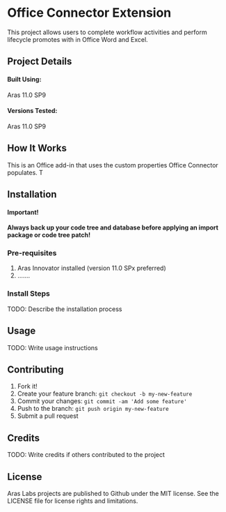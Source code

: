 # Office Connector Extension

This project allows users to complete workflow activities and perform lifecycle promotes with in Office Word and Excel.  

## Project Details

#### Built Using:
Aras 11.0 SP9

#### Versions Tested:
Aras 11.0 SP9

## How It Works

This is an Office add-in that uses the custom properties Office Connector populates.  T

## Installation

#### Important!
**Always back up your code tree and database before applying an import package or code tree patch!**

### Pre-requisites

1. Aras Innovator installed (version 11.0 SPx preferred)
2. .......

### Install Steps

TODO: Describe the installation process

## Usage

TODO: Write usage instructions

## Contributing

1. Fork it!
2. Create your feature branch: `git checkout -b my-new-feature`
3. Commit your changes: `git commit -am 'Add some feature'`
4. Push to the branch: `git push origin my-new-feature`
5. Submit a pull request

## Credits

TODO: Write credits if others contributed to the project

## License

Aras Labs projects are published to Github under the MIT license. See the LICENSE file for license rights and limitations.
